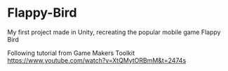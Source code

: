 # Flappy-Bird
My first project made in Unity, recreating the popular mobile game Flappy Bird

Following tutorial from Game Makers Toolkit https://www.youtube.com/watch?v=XtQMytORBmM&t=2474s
